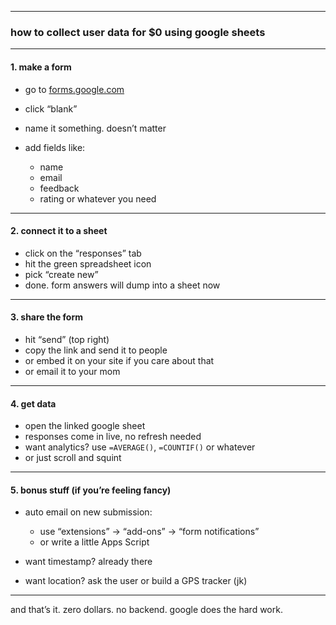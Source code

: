 
---

###  how to collect user data for \$0 using google sheets

---

#### 1. make a form

* go to [forms.google.com](https://forms.google.com)
* click “blank”
* name it something. doesn’t matter
* add fields like:

  * name
  * email
  * feedback
  * rating or whatever you need

---

#### 2. connect it to a sheet

* click on the “responses” tab
* hit the green spreadsheet icon
* pick “create new”
* done. form answers will dump into a sheet now

---

#### 3. share the form

* hit “send” (top right)
* copy the link and send it to people
* or embed it on your site if you care about that
* or email it to your mom

---

#### 4. get data

* open the linked google sheet
* responses come in live, no refresh needed
* want analytics? use `=AVERAGE()`, `=COUNTIF()` or whatever
* or just scroll and squint

---

#### 5. bonus stuff (if you’re feeling fancy)

* auto email on new submission:

  * use “extensions” → “add-ons” → “form notifications”
  * or write a little Apps Script
* want timestamp? already there
* want location? ask the user or build a GPS tracker (jk)

---

and that’s it. zero dollars. no backend. google does the hard work.



